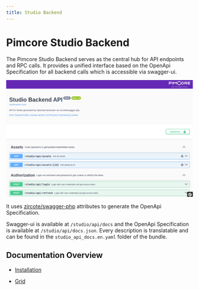 ```yaml
---
title: Studio Backend
---
```


# Pimcore Studio Backend

The Pimcore Studio Backend serves as the central hub for API endpoints and RPC calls. 
It provides a unified interface based on the OpenApi Specification for all backend calls which is accessible via swagger-ui.

![Swagger UI](./doc/img/swagger-ui.png)

It uses [zircote/swagger-php](https://github.com/zircote/swagger-php) attributes to generate the OpenApi Specification.

Swagger-ui is available at `/studio/api/docs` and the OpenApi Specification is available at `/studio/api/docs.json`.
Every description is translatable and can be found in the `studio_api_docs.en.yaml` folder of the bundle.

## Documentation Overview

- [Installation](./doc/00_Installation.md)

- [Grid](./doc/03_Grid.md)
